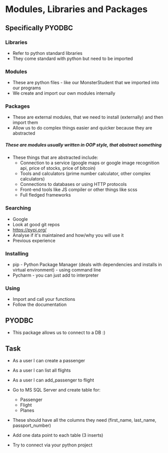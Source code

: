 # Modules, Libraries and Packages
## Specifically PYODBC

### Libraries
- Refer to python standard libraries
- They come standard with python but need to be imported

### Modules
- These are python files - like our MonsterStudent that we imported into our programs
- We create and import our own modules internally

### Packages
- These are external modules, that we need to install (externally) and then import them
- Allow us to do complex things easier and quicker because they are abstracted

##### These are modules usually written in OOP style, that abstract something

 - These things that are abstracted include:
    - Connection to a service (google maps or google image recognition api, price of stocks, price of bitcoin)
    - Tools and calculators (prime number calculator, other complex calculators)
    - Connections to databases or using HTTP protocols
    - Front-end tools like JS compiler or other things like scss
    - Full fledged frameworks
    
### Searching
- Google
- Look at good git repos
- https://pypi.org/
- Analyse if it's maintained and how/why you will use it
- Previous experience

### Installing
- pip - Python Package Manager (deals with dependencies and installs in virtual environment) - using command line
- Pycharm - you can just add to interpreter

### Using
- Import and call your functions
- Follow the documentation


## PYODBC
- This package allows us to connect to a DB :)


## Task
- As a user I can create a passenger
- As a user I can list all flights
- As a user I can add_passenger to flight

- Go to MS SQL Server and create table for:
    - Passenger
    - Flight
    - Planes
- These should have all the columns they need (first_name, last_name, passport_number)

- Add one data point to each table (3 inserts)

- Try to connect via your python project
